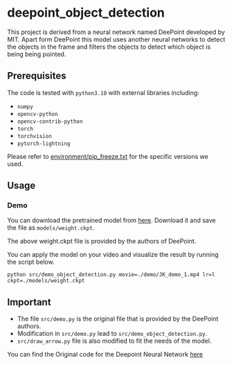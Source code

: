 # deepoint_object_detection

This project is derived from a neural network named DeePoint developed by MIT. Apart form DeePoint this model uses another neural networks to detect the objects in the frame and filters the objects to detect which object is being being pointed.

## Prerequisites
The code is tested with `python3.10` with external libraries including:
- `numpy`
- `opencv-python`
- `opencv-contrib-python`
- `torch`
- `torchvision`
- `pytorch-lightning`

Please refer to [environment/pip_freeze.txt](environment/pip_freeze.txt) for the specific versions we used.

## Usage

### Demo
You can download the pretrained model from [here](https://drive.google.com/file/d/1I887Y_G27sPf6QaFfMDTJoHVcTR-pTR_/view?usp=drive_link).
Download it and save the file as `models/weight.ckpt`.

The above weight.ckpt file is provided by the authors of DeePoint.

You can apply the model on your video and visualize the result by running the script below.
```
python src/demo_object_detection.py movie=./demo/JK_demo_1.mp4 lr=l ckpt=./models/weight.ckpt
```

## Important

- The file `src/demo.py` is the original file that is provided by the DeePoint authors.
- Modification in `src/demo.py` lead to `src/demo_object_detection.py`. 
- `src/draw_arrow.py` file is also modified to fit the needs of the model. 

You can find the Original code for the Deepoint Neural Network [here](https://github.com/kyotovision-public/deepoint)